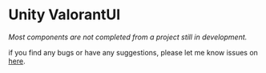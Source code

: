 # Unity ValorantUI

*Most components are not completed from a project still in development.*

if you find any bugs or have any suggestions, please let me know issues on [here](https://github.com/alisahanyalcin/Unity-ValorantUI/issues).